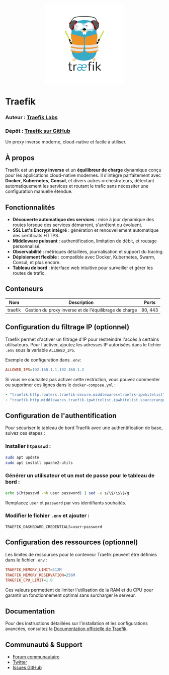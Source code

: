<p align="center">
    <picture>
        <source media="(prefers-color-scheme: dark)" srcset="https://raw.githubusercontent.com/traefik/traefik/master/docs/content/assets/img/traefik.logo-dark.png">
        <source media="(prefers-color-scheme: light)" srcset="https://raw.githubusercontent.com/traefik/traefik/master/docs/content/assets/img/traefik.logo.png">
        <img alt="Traefik" title="Traefik" src="https://raw.githubusercontent.com/traefik/traefik/master/docs/content/assets/img/traefik.logo.png" width="250">
    </picture>
</p>

# Traefik

### Auteur : [Traefik Labs](https://github.com/traefik)
### Dépôt : [Traefik sur GitHub](https://github.com/traefik/traefik)

Un proxy inverse moderne, cloud-native et facile à utiliser.

## À propos

Traefik est un **proxy inverse** et un **équilibreur de charge** dynamique conçu pour les applications cloud-native modernes. Il s'intègre parfaitement avec **Docker**, **Kubernetes**, **Consul**, et divers autres orchestrateurs, détectant automatiquement les services et routant le trafic sans nécessiter une configuration manuelle étendue.

## Fonctionnalités

- **Découverte automatique des services** : mise à jour dynamique des routes lorsque des services démarrent, s'arrêtent ou évoluent.
- **SSL Let's Encrypt intégré** : génération et renouvellement automatique des certificats HTTPS.
- **Middleware puissant** : authentification, limitation de débit, et routage personnalisé.
- **Observabilité** : métriques détaillées, journalisation et support du tracing.
- **Déploiement flexible** : compatible avec Docker, Kubernetes, Swarm, Consul, et plus encore.
- **Tableau de bord** : interface web intuitive pour surveiller et gérer les routes de trafic.

## Conteneurs

| Nom    | Description                                | Ports  |
| ------- | ------------------------------------------ | ------- |
| traefik | Gestion du proxy inverse et de l'équilibrage de charge | 80, 443 |

## Configuration du filtrage IP (optionnel)

Traefik permet d'activer un filtrage d'IP pour restreindre l'accès à certains utilisateurs.
Pour l'activer, ajoutez les adresses IP autorisées dans le fichier `.env` sous la variable `ALLOWED_IPS`.

Exemple de configuration dans `.env`:
```ini
ALLOWED_IPS=192.168.1.1,192.168.1.2
```

Si vous ne souhaitez pas activer cette restriction, vous pouvez commenter ou supprimer ces lignes dans le `docker-compose.yml` :
```yaml
- "traefik.http.routers.traefik-secure.middlewares=traefik-ipwhitelist"
- "traefik.http.middlewares.traefik-ipwhitelist.ipwhitelist.sourcerange=${ALLOWED_IPS}"
```

## Configuration de l'authentification

Pour sécuriser le tableau de bord Traefik avec une authentification de base, suivez ces étapes :

### Installer `htpasswd` :
```bash
sudo apt update
sudo apt install apache2-utils
```

### Générer un utilisateur et un mot de passe pour le tableau de bord :
```bash
echo $(htpasswd -nb user password) | sed -e s/\$/\$\$/g
```
Remplacez `user` et `password` par vos identifiants souhaités.

### Modifier le fichier `.env` et ajouter :
```env
TRAEFIK_DASHBOARD_CREDENTIALS=user:password
```

## Configuration des ressources (optionnel)

Les limites de ressources pour le conteneur Traefik peuvent être définies dans le fichier `.env` :
```ini
TRAEFIK_MEMORY_LIMIT=512M
TRAEFIK_MEMORY_RESERVATION=256M
TRAEFIK_CPU_LIMIT=1.0
```
Ces valeurs permettent de limiter l'utilisation de la RAM et du CPU pour garantir un fonctionnement optimal sans surcharger le serveur.
## Documentation

Pour des instructions détaillées sur l'installation et les configurations avancées, consultez la [Documentation officielle de Traefik](https://doc.traefik.io/traefik).

## Communauté & Support

- [Forum communautaire](https://community.traefik.io/)
- [Twitter](https://twitter.com/intent/follow?screen_name=traefik)
- [Issues GitHub](https://github.com/traefik/traefik/issues)
